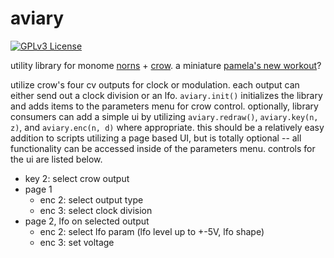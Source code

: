 # aviary

[![GPLv3 License](https://img.shields.io/github/license/swbain/aviary)](https://opensource.org/licenses/)

utility library for monome [norns](https://monome.org/docs/norns/) + [crow](https://monome.org/docs/crow/). a miniature [pamela's new workout](https://busycircuits.com/alm017/)?

utilize crow's four cv outputs for clock or modulation. each output can either send out a clock division or an lfo. `aviary.init()` initializes the library and adds items to the parameters menu for crow control. optionally, library consumers can add a simple ui by utilizing `aviary.redraw()`, `aviary.key(n, z)`, and `aviary.enc(n, d)` where appropriate. this should be a relatively easy addition to scripts utilizing a page based UI, but is totally optional -- all functionality can be accessed inside of the parameters menu. controls for the ui are listed below.

* key 2: select crow output
* page 1
    - enc 2: select output type
    - enc 3: select clock division
* page 2, lfo on selected output
    - enc 2: select lfo param (lfo level up to +-5V, lfo shape)
    - enc 3: set voltage
